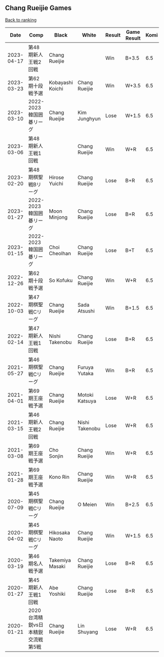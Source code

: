 ## Chang Rueijie Games

[Back to ranking](../../index.md)




| **Date** | **Comp** | **Black** | **White** | **Result** | **Game Result** | **Komi** | **Rating** | **Diff** | 
| --- | --- | --- | --- | --- | --- | --- | --- | --- |
| 2023-04-17 | 第48期新人王戦2回戦 | Chang Rueijie |  | Win | B+3.5 | 6.5 | 3038 | 56 | 
| 2023-03-23 | 第62期十段戦予選 | Kobayashi Koichi | Chang Rueijie | Win | W+3.5 | 6.5 | 2982 | 48 | 
| 2023-03-10 | 2022-2023韓国囲碁リーグ | Chang Rueijie | Kim Junghyun | Lose | W+1.5 | 6.5 | 2934 | -39 | 
| 2023-03-06 | 第48期新人王戦1回戦 |  | Chang Rueijie | Win | W+R | 6.5 | 2973 | 49 | 
| 2023-02-20 | 第48期棋聖戦Bリーグ | Hirose Yuichi | Chang Rueijie | Lose | B+R | 6.5 | 2924 | 81 | 
| 2023-01-27 | 2022-2023韓国囲碁リーグ | Moon Minjong | Chang Rueijie | Lose | B+R | 6.5 | 2843 | 1 | 
| 2023-01-15 | 2022-2023韓国囲碁リーグ | Choi Cheolhan | Chang Rueijie | Lose | B+T | 6.5 | 2842 | -22 | 
| 2022-12-26 | 第62期十段戦予選 | So Kofuku | Chang Rueijie | Win | W+R | 6.5 | 2864 | 96 | 
| 2022-10-03 | 第47期棋聖戦Cリーグ | Chang Rueijie | Sada Atsushi | Win | B+1.5 | 6.5 | 2768 | 131 | 
| 2022-02-14 | 第47期新人王戦1回戦 | Nishi Takenobu | Chang Rueijie | Lose | B+R | 6.5 | 2637 | -335 | 
| 2021-05-27 | 第46期棋聖戦Cリーグ | Chang Rueijie | Furuya Yutaka | Win | B+R | 6.5 | 2972 | 56 | 
| 2021-04-01 | 第69期王座戦予選 | Chang Rueijie | Motoki Katsuya | Lose | W+R | 6.5 | 2916 | 60 | 
| 2021-03-15 | 第46期新人王戦2回戦 | Chang Rueijie | Nishi Takenobu | Lose | W+R | 6.5 | 2856 | -104 | 
| 2021-03-08 | 第69期王座戦予選 | Cho Sonjin | Chang Rueijie | Win | W+R | 6.5 | 2960 | 135 | 
| 2021-01-28 | 第69期王座戦予選 | Kono Rin | Chang Rueijie | Win | W+R | 6.5 | 2825 | -10 | 
| 2020-07-09 | 第45期棋聖戦Cリーグ | Chang Rueijie | O Meien | Win | B+2.5 | 6.5 | 2835 | 99 | 
| 2020-04-02 | 第45期棋聖戦Cリーグ | Hikosaka Naoto | Chang Rueijie | Win | W+1.5 | 6.5 | 2736 | 93 | 
| 2020-03-19 | 第46期名人戦予選 | Takemiya Masaki | Chang Rueijie | Lose | B+R | 6.5 | 2643 | -76 | 
| 2020-01-27 | 第45期新人王戦1回戦 | Abe Yoshiki | Chang Rueijie | Lose | B+R | 6.5 | 2719 | -103 | 
| 2020-01-21 | 2020台湾精鋭vs日本精鋭交流戦第5戦 | Chang Rueijie | Lin Shuyang | Lose | W+R | 6.5 | 2822 | missing |




